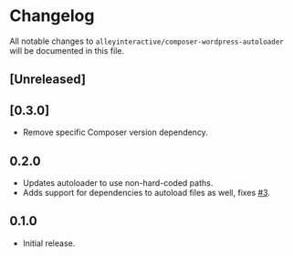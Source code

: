 # Changelog

All notable changes to `alleyinteractive/composer-wordpress-autoloader` will be
documented in this file.

## [Unreleased]

## [0.3.0]

- Remove specific Composer version dependency.

## 0.2.0

- Updates autoloader to use non-hard-coded paths.
- Adds support for dependencies to autoload files as well, fixes [#3](https://github.com/alleyinteractive/composer-wordpress-autoloader/issues/3).

## 0.1.0

- Initial release.
